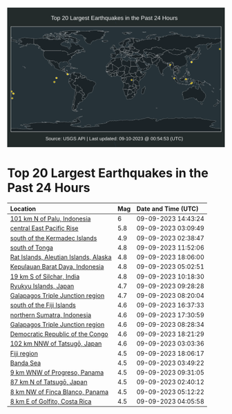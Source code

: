 ![Map](./map.png)

# Top 20 Largest Earthquakes in the Past 24 Hours

| Location | Mag | Date and Time (UTC) |
|:---|:---|:---|
| [101 km N of Palu, Indonesia](https://earthquake.usgs.gov/earthquakes/eventpage/us7000kulj) | 6 | 09-09-2023 14:43:24 |
| [central East Pacific Rise](https://earthquake.usgs.gov/earthquakes/eventpage/us7000kuik) | 5.8 | 09-09-2023 03:09:49 |
| [south of the Kermadec Islands](https://earthquake.usgs.gov/earthquakes/eventpage/us7000kuif) | 4.9 | 09-09-2023 02:38:47 |
| [south of Tonga](https://earthquake.usgs.gov/earthquakes/eventpage/us7000kukn) | 4.8 | 09-09-2023 11:52:06 |
| [Rat Islands, Aleutian Islands, Alaska](https://earthquake.usgs.gov/earthquakes/eventpage/us7000kumw) | 4.8 | 09-09-2023 18:06:00 |
| [Kepulauan Barat Daya, Indonesia](https://earthquake.usgs.gov/earthquakes/eventpage/us7000kuiy) | 4.8 | 09-09-2023 05:02:51 |
| [19 km S of Silchar, India](https://earthquake.usgs.gov/earthquakes/eventpage/us7000kuka) | 4.8 | 09-09-2023 10:18:30 |
| [Ryukyu Islands, Japan](https://earthquake.usgs.gov/earthquakes/eventpage/us7000kujx) | 4.7 | 09-09-2023 09:28:28 |
| [Galapagos Triple Junction region](https://earthquake.usgs.gov/earthquakes/eventpage/us7000kujp) | 4.7 | 09-09-2023 08:20:04 |
| [south of the Fiji Islands](https://earthquake.usgs.gov/earthquakes/eventpage/us7000kumk) | 4.6 | 09-09-2023 16:37:33 |
| [northern Sumatra, Indonesia](https://earthquake.usgs.gov/earthquakes/eventpage/us7000kumr) | 4.6 | 09-09-2023 17:30:59 |
| [Galapagos Triple Junction region](https://earthquake.usgs.gov/earthquakes/eventpage/us7000kujs) | 4.6 | 09-09-2023 08:28:34 |
| [Democratic Republic of the Congo](https://earthquake.usgs.gov/earthquakes/eventpage/us7000kun1) | 4.6 | 09-09-2023 18:21:29 |
| [102 km NNW of Tatsugō, Japan](https://earthquake.usgs.gov/earthquakes/eventpage/us7000kuii) | 4.6 | 09-09-2023 03:03:36 |
| [Fiji region](https://earthquake.usgs.gov/earthquakes/eventpage/us7000kumy) | 4.5 | 09-09-2023 18:06:17 |
| [Banda Sea](https://earthquake.usgs.gov/earthquakes/eventpage/us7000kuip) | 4.5 | 09-09-2023 03:49:22 |
| [9 km WNW of Progreso, Panama](https://earthquake.usgs.gov/earthquakes/eventpage/us7000kuk0) | 4.5 | 09-09-2023 09:31:05 |
| [87 km N of Tatsugō, Japan](https://earthquake.usgs.gov/earthquakes/eventpage/us7000kuid) | 4.5 | 09-09-2023 02:40:12 |
| [8 km NW of Finca Blanco, Panama](https://earthquake.usgs.gov/earthquakes/eventpage/us7000kuiz) | 4.5 | 09-09-2023 05:12:22 |
| [8 km E of Golfito, Costa Rica](https://earthquake.usgs.gov/earthquakes/eventpage/us7000kuit) | 4.5 | 09-09-2023 04:05:58 |
